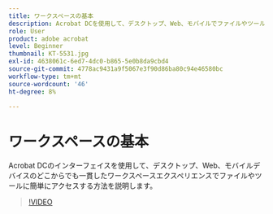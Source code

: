 ```yaml
---
title: ワークスペースの基本
description: Acrobat DCを使用して、デスクトップ、Web、モバイルでファイルやツールに簡単にアクセスする方法を説明します
role: User
product: adobe acrobat
level: Beginner
thumbnail: KT-5531.jpg
exl-id: 4638061c-6ed7-4dc0-b865-5e0b8da9cbd4
source-git-commit: 4778ac9431a9f5067e3f90d86ba80c94e46580bc
workflow-type: tm+mt
source-wordcount: '46'
ht-degree: 8%

---
```


# ワークスペースの基本

Acrobat DCのインターフェイスを使用して、デスクトップ、Web、モバイルデバイスのどこからでも一貫したワークスペースエクスペリエンスでファイルやツールに簡単にアクセスする方法を説明します。

>[!VIDEO](https://video.tv.adobe.com/v/337971?hidetitle=true)
